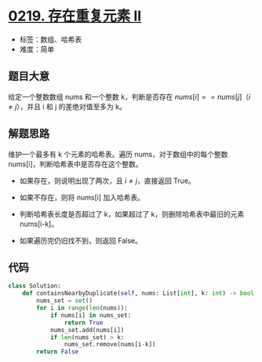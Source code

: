 # [0219. 存在重复元素 II](https://leetcode-cn.com/problems/contains-duplicate-ii/)

- 标签：数组、哈希表
- 难度：简单

## 题目大意

给定一个整数数组 nums 和一个整数 k，判断是否存在 $nums[i] == nums[j]（i \ne j）$，并且 i 和 j 的差绝对值至多为 k。

## 解题思路

维护一个最多有 k 个元素的哈希表。遍历 nums，对于数组中的每个整数 nums[i]，判断哈希表中是否存在这个整数。

- 如果存在，则说明出现了两次，且 $i \ne j$，直接返回 True。

- 如果不存在，则将 nums[i] 加入哈希表。
- 判断哈希表长度是否超过了 k，如果超过了 k，则删除哈希表中最旧的元素 nums[i-k]。
- 如果遍历完仍旧找不到，则返回 False。

## 代码

```Python
class Solution:
    def containsNearbyDuplicate(self, nums: List[int], k: int) -> bool:
        nums_set = set()
        for i in range(len(nums)):
            if nums[i] in nums_set:
                return True
            nums_set.add(nums[i])
            if len(nums_set) > k:
                nums_set.remove(nums[i-k])
        return False
```


